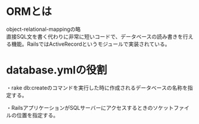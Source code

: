 # ORMとは
object-relational-mappingの略  
直接SQL文を書く代わりに非常に短いコードで、データベースの読み書きを行える機能。RailsではActiveRecordというモジュールで実装されている。

# database.ymlの役割
・rake db:createのコマンドを実行した時に作成されるデータベースの名称を指定する。

・RailsアプリケーションがSQLサーバーにアクセスするときのソケットファイルの位置を指定する。

